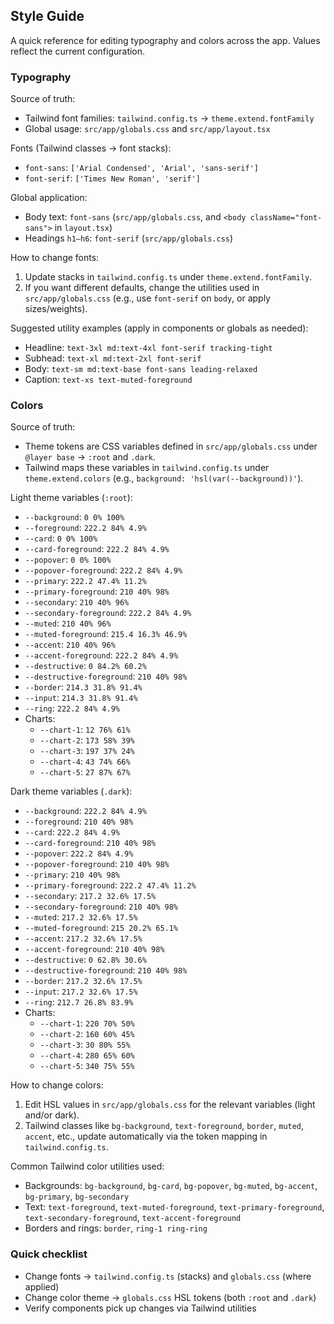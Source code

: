## Style Guide

A quick reference for editing typography and colors across the app. Values reflect the current configuration.

### Typography

Source of truth:
- Tailwind font families: `tailwind.config.ts` → `theme.extend.fontFamily`
- Global usage: `src/app/globals.css` and `src/app/layout.tsx`

Fonts (Tailwind classes → font stacks):
- `font-sans`: `['Arial Condensed', 'Arial', 'sans-serif']`
- `font-serif`: `['Times New Roman', 'serif']`

Global application:
- Body text: `font-sans` (`src/app/globals.css`, and `<body className="font-sans">` in `layout.tsx`)
- Headings `h1–h6`: `font-serif` (`src/app/globals.css`)

How to change fonts:
1) Update stacks in `tailwind.config.ts` under `theme.extend.fontFamily`.
2) If you want different defaults, change the utilities used in `src/app/globals.css` (e.g., use `font-serif` on `body`, or apply sizes/weights).

Suggested utility examples (apply in components or globals as needed):
- Headline: `text-3xl md:text-4xl font-serif tracking-tight`
- Subhead: `text-xl md:text-2xl font-serif`
- Body: `text-sm md:text-base font-sans leading-relaxed`
- Caption: `text-xs text-muted-foreground`

### Colors

Source of truth:
- Theme tokens are CSS variables defined in `src/app/globals.css` under `@layer base` → `:root` and `.dark`.
- Tailwind maps these variables in `tailwind.config.ts` under `theme.extend.colors` (e.g., `background: 'hsl(var(--background))'`).

Light theme variables (`:root`):
- `--background`: `0 0% 100%`
- `--foreground`: `222.2 84% 4.9%`
- `--card`: `0 0% 100%`
- `--card-foreground`: `222.2 84% 4.9%`
- `--popover`: `0 0% 100%`
- `--popover-foreground`: `222.2 84% 4.9%`
- `--primary`: `222.2 47.4% 11.2%`
- `--primary-foreground`: `210 40% 98%`
- `--secondary`: `210 40% 96%`
- `--secondary-foreground`: `222.2 84% 4.9%`
- `--muted`: `210 40% 96%`
- `--muted-foreground`: `215.4 16.3% 46.9%`
- `--accent`: `210 40% 96%`
- `--accent-foreground`: `222.2 84% 4.9%`
- `--destructive`: `0 84.2% 60.2%`
- `--destructive-foreground`: `210 40% 98%`
- `--border`: `214.3 31.8% 91.4%`
- `--input`: `214.3 31.8% 91.4%`
- `--ring`: `222.2 84% 4.9%`
- Charts:
  - `--chart-1`: `12 76% 61%`
  - `--chart-2`: `173 58% 39%`
  - `--chart-3`: `197 37% 24%`
  - `--chart-4`: `43 74% 66%`
  - `--chart-5`: `27 87% 67%`

Dark theme variables (`.dark`):
- `--background`: `222.2 84% 4.9%`
- `--foreground`: `210 40% 98%`
- `--card`: `222.2 84% 4.9%`
- `--card-foreground`: `210 40% 98%`
- `--popover`: `222.2 84% 4.9%`
- `--popover-foreground`: `210 40% 98%`
- `--primary`: `210 40% 98%`
- `--primary-foreground`: `222.2 47.4% 11.2%`
- `--secondary`: `217.2 32.6% 17.5%`
- `--secondary-foreground`: `210 40% 98%`
- `--muted`: `217.2 32.6% 17.5%`
- `--muted-foreground`: `215 20.2% 65.1%`
- `--accent`: `217.2 32.6% 17.5%`
- `--accent-foreground`: `210 40% 98%`
- `--destructive`: `0 62.8% 30.6%`
- `--destructive-foreground`: `210 40% 98%`
- `--border`: `217.2 32.6% 17.5%`
- `--input`: `217.2 32.6% 17.5%`
- `--ring`: `212.7 26.8% 83.9%`
- Charts:
  - `--chart-1`: `220 70% 50%`
  - `--chart-2`: `160 60% 45%`
  - `--chart-3`: `30 80% 55%`
  - `--chart-4`: `280 65% 60%`
  - `--chart-5`: `340 75% 55%`

How to change colors:
1) Edit HSL values in `src/app/globals.css` for the relevant variables (light and/or dark).
2) Tailwind classes like `bg-background`, `text-foreground`, `border`, `muted`, `accent`, etc., update automatically via the token mapping in `tailwind.config.ts`.

Common Tailwind color utilities used:
- Backgrounds: `bg-background`, `bg-card`, `bg-popover`, `bg-muted`, `bg-accent`, `bg-primary`, `bg-secondary`
- Text: `text-foreground`, `text-muted-foreground`, `text-primary-foreground`, `text-secondary-foreground`, `text-accent-foreground`
- Borders and rings: `border`, `ring-1 ring-ring`

### Quick checklist
- Change fonts → `tailwind.config.ts` (stacks) and `globals.css` (where applied)
- Change color theme → `globals.css` HSL tokens (both `:root` and `.dark`)
- Verify components pick up changes via Tailwind utilities


